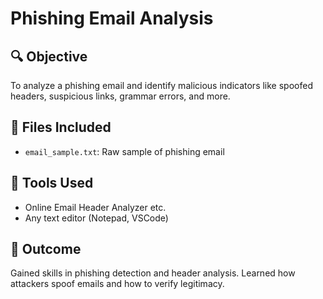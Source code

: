
# Phishing Email Analysis

## 🔍 Objective
To analyze a phishing email and identify malicious indicators like spoofed headers, suspicious links, grammar errors, and more.

## 📄 Files Included
- `email_sample.txt`: Raw sample of phishing email


## 📌 Tools Used
- Online Email Header Analyzer etc.
- Any text editor (Notepad, VSCode)

## 🔐 Outcome
Gained skills in phishing detection and header analysis. Learned how attackers spoof emails and how to verify legitimacy.
